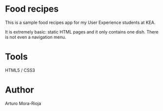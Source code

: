 # Food recipes
This is a sample food recipes app for my User Experience students at KEA.

It is extremely basic: static HTML pages and it only contains one dish. There is not even a navigation menu.

# Tools
HTML5 / CSS3

# Author
Arturo Mora-Rioja